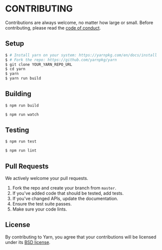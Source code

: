 # CONTRIBUTING

Contributions are always welcome, no matter how large or small. Before contributing,
please read the [code of conduct](CODE_OF_CONDUCT.md).

## Setup

```sh
$ # Install yarn on your system: https://yarnpkg.com/en/docs/install
$ # Fork the repo: https://github.com/yarnpkg/yarn
$ git clone YOUR_YARN_REPO_URL
$ cd yarn
$ yarn
$ yarn run build
```

## Building

```sh
$ npm run build
```

```sh
$ npm run watch
```

## Testing

```sh
$ npm run test
```

```sh
$ npm run lint
```

## Pull Requests

We actively welcome your pull requests.

1. Fork the repo and create your branch from `master`.
2. If you've added code that should be tested, add tests.
3. If you've changed APIs, update the documentation.
4. Ensure the test suite passes.
5. Make sure your code lints.

## License

By contributing to Yarn, you agree that your contributions will be licensed
under its [BSD license](LICENSE).
